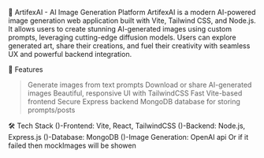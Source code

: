 🌟 ArtifexAI - AI Image Generation Platform
ArtifexAI is a modern AI-powered image generation web application built with Vite, Tailwind CSS, and Node.js. It allows users to create stunning AI-generated images using custom prompts, leveraging cutting-edge diffusion models. Users can explore generated art, share their creations, and fuel their creativity with seamless UX and powerful backend integration.

🚀 Features
   >Generate images from text prompts
   >Download or share AI-generated images
   >Beautiful, responsive UI with TailwindCSS
   >Fast Vite-based frontend
   >Secure Express backend
   >MongoDB database for storing prompts/posts

🛠️ Tech Stack
   ()-Frontend: Vite, React, TailwindCSS
   ()-Backend: Node.js, Express.js
   ()-Database: MongoDB
   ()-Image Generation: OpenAI api Or if it failed then mockImages will be showen


